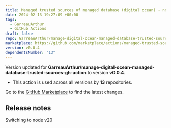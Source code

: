 ```yaml
---
title: Managed trusted sources of managed database (digital ocean) - node_v20
date: 2024-02-13 19:27:09 +00:00
tags:
  - GarreauArthur
  - GitHub Actions
draft: false
repo: GarreauArthur/manage-digital-ocean-managed-database-trusted-sources-gh-action
marketplace: https://github.com/marketplace/actions/managed-trusted-sources-of-managed-database-digital-ocean-node_v20
version: v0.0.4
dependentsNumber: "13"
---
```



Version updated for **GarreauArthur/manage-digital-ocean-managed-database-trusted-sources-gh-action** to version **v0.0.4**.
- This action is used across all versions by **13** repositories.

Go to the [GitHub Marketplace](https://github.com/marketplace/actions/managed-trusted-sources-of-managed-database-digital-ocean-node_v20) to find the latest changes.

## Release notes

Switching to node v20
